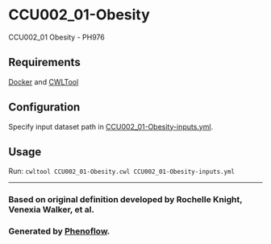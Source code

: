 # CCU002_01-Obesity

CCU002_01 Obesity - PH976

## Requirements

[Docker](https://docs.docker.com/install/) and [CWLTool](https://github.com/common-workflow-language/cwltool#install)

## Configuration

Specify input dataset path in [CCU002_01-Obesity-inputs.yml](CCU002_01-Obesity-inputs.yml).

## Usage

Run: `cwltool CCU002_01-Obesity.cwl CCU002_01-Obesity-inputs.yml`

***

### Based on original definition developed by Rochelle Knight, Venexia Walker, et al.
### Generated by [Phenoflow](https://kclhi.org/phenoflow).
